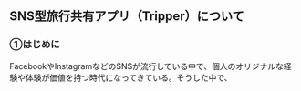 ## SNS型旅行共有アプリ（Tripper）について
### ①はじめに 
FacebookやInstagramなどのSNSが流行している中で、個人のオリジナルな経験や体験が価値を持つ時代になってきている。そうした中で、

